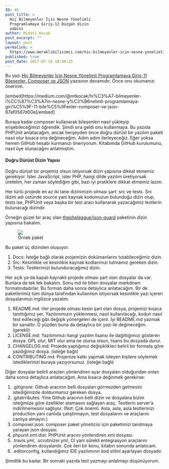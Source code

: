 ```yaml
---
ID: 45
post_title: >
  Hiç Bilmeyenler İçin Nesne Yönelimli
  Programlamaya Giriş-12 Düzgün dizin
  yapısı
author: Midori Kocak
post_excerpt: ""
layout: post
permalink: >
  https://www.meraklibilisimci.com/hic-bilmeyenler-icin-nesne-yonelimli-programlamaya-giris-12-duzgun-dizin-yapisi/
published: true
post_date: 2017-07-19 18:40:25
---
```



<p>Bu yazı <a href="https://medium.com/@mtkocak/hi%C3%A7-bilmeyenler-i%CC%87%C3%A7in-nesne-y%C3%B6nelimli-programlamaya-giri%C5%9F-11-bile%C5%9Fenler-composer-ve-json-87af0587d00e" target="_blank">Hiç Bilmeyenler İçin Nesne Yönelimli Programlamaya Giriş-11 Bileşenler, Composer ve JSON</a> yazısının devamıdır. Önce onu okumanızı öneririm.</p>
[embed]https://medium.com/@mtkocak/hi%C3%A7-bilmeyenler-i%CC%87%C3%A7in-nesne-y%C3%B6nelimli-programlamaya-giri%C5%9F-11-bile%C5%9Fenler-composer-ve-json-87af0587d00e[/embed]
<p>Buraya kadar composer kullanarak bileşenleri nasıl yükleyip erişebileceğimizi öğrendik. Şimdi sıra geldi onu kullanmaya. Bu yazıda PHPUnit anlatacağım, ancak herşeyden önce doğru dürüst bir yazılım paketi nasıl olur kısaca ona değineceğim. Adım adım ilerleyeceğiz. Eğer yoksa hemen GitHub hesabı kurmanızı öneriyorum. Kitabımda GitHub kurulumunu, nasıl üye olunacağını anlatmıştım.</p>
<h4>Doğru Dürüst Dizin Yapısı</h4>
<p>Doğru dürüst bir projemiz olsun istiyorsak dizin yapısına dikkat etmemiz gerekiyor. İster JavaScript, ister PHP, hangi dilde yazılım üretiyorsak üretelim, her zaman söylediğim gibi, bazı iyi pratiklere dikkat etmemiz lazım.</p>
<p>Her türlü projede en az iki tane dizinimizin olması şart: src ve tests. Src dizini adı üstünde source yani kaynak kodumuzun bulunduğu dizin olup, tests ise, PHPUnit veya başka bir test aracı kullanarak yazacağımız testlerin bulunacağı dizindir.</p>
<p>Örneğin güzel bir araç olan <a href="https://github.com/thephpleague/json-guard" target="_blank">thephpleague/json-guard</a> paketinin dizin yapısına bakalım.</p>
<figure class="wp-caption">

<img src="https://meraklibilisimcihome.files.wordpress.com/2017/07/39d26-1phge_byugzxbmkoo-9e-bw.png">

<figcaption class="wp-caption-text">Örnek paket</figcaption></figure><p>Bu paket üç dizinden oluşuyor.</p>
<ol>
<li>Docs: İsteğe bağlı olarak projemizin dokümanlarını tutabileceğimiz dizin.</li>
<li>Src: Kesinlikle ve kesinlikle kaynak kodlarımızı tutmamız gereken dizin.</li>
<li>Tests: Testlerimizi bulunduracağımız dizin.</li>
</ol>
<p>Her açık ya da kapalı kaynaklı projede olması şart olan dosyalar da var. Bunlara da tek tek bakalım. Sonu md ile biten dosyalar markdown formatındadırlar. Bu formatı daha sonra detaylıca anlatacağım. Bir de paketlerimiz tüm dünya tarafından kullanılsın istiyorsak kesinlikle yazı içeren dosyalarımızı ingilizce yazalım.</p>
<ol>
<li>README.md: Her projede olması kesin şart olan dosya, projemizi kısaca tanıttığımız yer. Yazılımımızın yüklenmesi, nasıl kullanılacağı, kodun nasıl test edileceği gibi değişik yönergeleri de içerir. İyi README.md yazmak bir sanattır. O yüzden buna da detaylıca bir yazı ile değineceğim. (gerekli)</li>
<li>LICENSE.md: Yazılımımızı hangi yazılım lisansı ile dağıttığımızı gösteren dosya. GPL olur, MIT olur ama ne olursa olsun, lisans bu dosyada durur.</li>
<li>CHANGELOG.md: Projede yaptığımız değişiklikleri belirli bir formata göre yazdığımız dosya. (isteğe bağlı)</li>
<li>CONTRIBUTING.md: Projenize katkı yapmak isteyen kişilere söylemek istediklerinizi buraya yazıyorsunuz. (isteğe bağlı)</li>
</ol>
<p>Diğer dosyalar belirli araçları yönlendiren ayar dosyaları olduğundan onları daha sonra detaylıca anlatacağım. Ama kısaca değinmek gerekirse:</p>
<ol>
<li>.gitignore: Github aracının belli dosyaları görmezden gelmesini istediğimizde doldurmamız gereken dosya.</li>
<li>.gitatrributes: Yine Github aracının belli dizin ve dosyalara bizim isteğimize göre özellikler atamasını sağlayan araç. Testlerin server’a indirilmemesini sağlıyor. (Not: Çok önemli. Asla, asla, asla testlerinizi production yani canlıda çalıştırmayın, test dosyalarını ve araçlarını canlıya almayın.)</li>
<li>composer.json: composer paket yöneticisi için paketimizi tanıtmaya yarayan json dosyası.</li>
<li>phpunit.xml.dist: PHPUnit aracını yönlendiren xml dosyası.</li>
<li>.travis.yml, .scrutinizer.yml, CI yani sürekli entegrasyon araçlarını yönlendiren dosyalardır. Çok ileri bir konu, kitabın sonunda anlatıcam.</li>
<li>.editorconfig, kullandığımız IDE yazılımının kod stilini ayarlayan dosyadır.</li>
</ol>
<p>Şimdilik bu kadar. Bir sonraki yazıda test yazmayı anlatmayı düşünüyorum.</p>